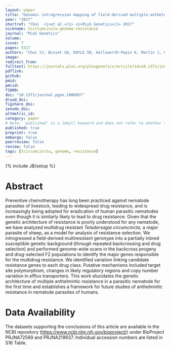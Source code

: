 ```yaml
---
layout: paper
title: "Genomic introgression mapping of field-derived multiple-anthelmintic resistance in Teladorsagia circumcincta"
year: "2017"
shortref: "Choi  <i>et al.</i> <i>PLoS Genetics</i> 2017"
nickname: tcircumcincta-genome-resistance
journal: "PLoS Genetics"
volume: 
issue: 7
pages: 5317
authors: "Choi YJ, Bisset SA, DOYLE SR, Hallsworth-Pepin K, Martin J, Grant WN, Mitreva M"
image: 
redirect_from: 
fulltext: https://journals.plos.org/plosgenetics/article?id=10.1371/journal.pgen.1006857
pdflink: 
github: 
pmid: 
pmcid: 
f1000: 
doi: "10.1371/journal.pgen.1006857"
dryad_doi:
figshare_doi: 
zenodo_doi: 
altmetric_id: 
category: paper
# Note: 'published' is a Jekyll keyword and does not refer to whether the paper is published, but rather to whether this Markdown should be part of the rendered site.
published: true
preprint: true
embargo: false	
peerreview: false
review: false
tags: [tcircumcincta, genome, resistance]
---
```

{% include JB/setup %}

# Abstract 

Preventive chemotherapy has long been practiced against nematode parasites of livestock, leading to widespread drug resistance, and is increasingly being adopted for eradication of human parasitic nematodes even though it is similarly likely to lead to drug resistance. Given that the genetic architecture of resistance is poorly understood for any nematode, we have analyzed multidrug resistant *Teladorsagia circumcincta*, a major parasite of sheep, as a model for analysis of resistance selection. We introgressed a field-derived multiresistant genotype into a partially inbred susceptible genetic background (through repeated backcrossing and drug selection) and performed genome-wide scans in the backcross progeny and drug-selected F2 populations to identify the major genes responsible for the multidrug resistance. We identified variation linking candidate resistance genes to each drug class. Putative mechanisms included target site polymorphism, changes in likely regulatory regions and copy number variation in efflux transporters. This work elucidates the genetic architecture of multiple anthelmintic resistance in a parasitic nematode for the first time and establishes a framework for future studies of anthelmintic resistance in nematode parasites of humans.

# Data Availability

The datasets supporting the conclusions of this article are available in the NCBI repository (https://www.ncbi.nlm.nih.gov/bioproject/) under BioProject PRJNA72569 and PRJNA219637. Individual accession numbers are listed in S16 Table.


